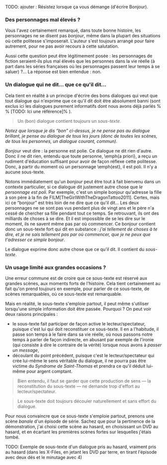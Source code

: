 <!-- Page: #419 Le syndrome Bonjour -->

<adminonly>
  TODO: ajouter : Résistez lorsque ça vous démange (d'écrire Bonjour).
</adminonly>

### Des personnages mal élevés ?

Vous l'avez certainement remarqué, dans toute bonne histoire, les personnages ne se disent pas *bonjour*, même dans la plupart des situations où cette politesse s'imposerait. L'auteur s'est toujours arrangé pour faire autrement, pour ne pas avoir recours à cette salutation.

Aussi cette question peut être légitimement posée : les personnages de fiction seraient-ils plus mal élevés que les personnes dans la vie réelle (à part dans les séries françaises où les personnages passent leur temps à se saluer) ?… La réponse est bien entendue : non.

### Un dialogue qui ne dit… que ce qu'il dit…

Cela tient en réalité à un principe d'écrire des bons dialogues qui veut que tout dialogue qui n'exprime que ce qu'il dit doit être absolument banni (sont exclus ici les dialogues purement informatifs dont nous avons déjà parlés %
% [TODO: Ici une référence]%
).

> Un (bon) dialogue contient toujours un *sous-texte*.

*Notez que lorsque je dis “bon” ci-dessus, je ne pense pas au dialogue brillant, je pense au dialogue de tous les jours (donc de toutes les scènes, de tous les personnes, un dialogue courant, commun).*

*Bonjour* veut dire : la personne est polie. Ce dialogue ne dit rien d'autre. Donc il ne dit rien, entendu que toute personne, \emph{a priori},  a reçu un rudiment d'éducation suffisant pour avoir de façon réflexe cette politesse. Donc, à partir du moment où un personnage \emph{est}, il est poli. Il n'y a aucune sous-texte.

Notons immédiatement qu'un *bonjour* peut être tout à fait bienvenu dans un contexte particulier, si ce dialogue dit justement autre chose que *le personnage est poli*. Par exemple, c'est un simple bonjour qu'adresse la fille à son père à la fin de FILM[TheGirlWithTheDragonTattoo2011]. Certes, mais ici ce “bonjour” est très loin de ne dire que ce qu'il dit… Les deux personnages ne se sont pas vus pendant plus de vingt ans et le père n'a cessé de chercher sa fille pendant tout ce temps. Se retrouvant, ils ont des milliards de choses à se dire. Et il est impossible de se les dire sur le moment, ils ne savent même pas par où commencer. Ce bonjour contient donc un sous-texte fort qui dit en substance : *j'ai tellement de choses à te dire, et je ne sais tellement pas par où commencer, que je ne peux que t'adresser ce simple bonjour*.

Le dialogue exprime donc autre chose que ce qu'il dit. Il contient du *sous-texte*.

### Un usage limité aux grandes occasions ?

Une erreur commune est de croire que ce sous-texte est réservé aux grandes scènes, aux moments forts de l'histoire. Cela tient certainement au fait qu'on prend toujours en exemple, pour parler de ce sous-texte, de scènes remarquables, où ce sous-texte est remarquable.

Mais en réalité, le sous-texte s'emploie partout, il peut même s'utiliser lorsqu'une simple information doit être passée. Pourquoi ? On peut voir deux raisons principales : 

* le sous-texte fait participer de façon active le lecteur/spectateur, puisque c'est lui qui doit reconstituer ce sous-texte. Il en a l'habitude, il passe son temps à le faire dans sa vie réelle, où nous passons notre temps à parler de façon indirecte, en abusant par exemple de l'ironie (qui consiste à dire le contraire de la vérité) lorsque nous avons à *passer un message*,
* découlant du point précédent, puisque c'est le lecteur/spectateur qui crée lui-même le sens véritable du dialogue, il ne pourra pas être victime du *Syndrome de Saint-Thomas* et prendra ce qu'il déduit lui-même pour argent comptant.

> Bien entendu, il faut se garder que cette production de sens — la reconstitution du sous-texte — ne demande trop d'effort au lecteur/spectateur.

> Le sous-texte doit toujours découler naturellement et sans effort du dialogue.

Pour nous convaincre que ce sous-texte s'emploie partout, prenons une scène *banale* d'un épisode de série. Sachez que pour la pertinence de la démonstration, j'ai choisi cette scène au hasard, en choisissant un DVD au hasard, et en écartant les premières scènes fortes sur lesquelles j'étais tombé.

<adminonly>
  TODO:  Exemple de sous-texte d'un dialogue pris au hasard, vraiment pris au hasard (dans les X-Files, en jetant les DVD par terre, en tirant l'épisode avec deux dés et le minutage avec 4)
</adminonly>
